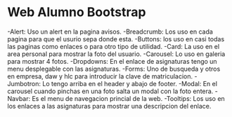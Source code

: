 # Web Alumno Bootstrap
-Alert: Uso un alert en la pagina avisos.
-Breadcrumb: Los uso en cada pagina para que el usurio sepa donde esta.
-Buttons: los uso en casi todas las paginas como enlaces o para otro tipo de utilidad.
-Card: La uso en el area personal para mostrar la foto del usuario.
-Carousel: Lo uso en galeria para mostrar 4 fotos.
-Dropdowns: En el enlace de asignaturas tengo un menu desplegable con las asignaturas.
-Forms: Uno de busqueda y otros en empresa, daw y hlc para introducir la clave de matriculacion.
-Jumbotron: Lo tengo arriba en el header y abajo de footer.
-Modal: En el carousel cuando pinchas en una foto salta un modal con la foto entera.
-Navbar: Es el menu de navegacion princial de la web.
-Tooltips: Los uso en los enlaces a las asignaturas para mostrar una descripcion del enlace.
